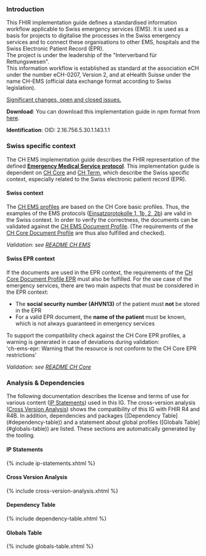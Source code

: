 ### Introduction
This FHIR implementation guide defines a standardised information workflow applicable to Swiss emergency services (EMS). It is used as a basis for projects to digitalise the processes in the Swiss emergency services and to connect these organisations to other EMS, hospitals and the Swiss Electronic Patient Record (EPR).    
The project is under the leadership of the "Interverband für Rettungswesen".    
This information workflow is established as standard at the association eCH under the number eCH-0207, Version 2, and at eHealth Suisse under the name CH-EMS (official data exchange format according to Swiss legislation).

<div markdown="1" class="stu-note">

[Significant changes, open and closed issues.](changelog.html)

</div>

**Download**: You can download this implementation guide in npm format from [here](package.tgz).

**Identification**: OID: 2.16.756.5.30.1.143.1.1    


### Swiss specific context
The CH EMS implementation guide describes the FHIR representation of the defined [**Emergency Medical Service protocol**](document.html). This implementation guide is dependent on [CH Core](http://fhir.ch/ig/ch-core/index.html) and [CH Term](http://fhir.ch/ig/ch-term/index.html), which describe the Swiss specific context, especially related to the Swiss electronic patient record (EPR).

#### Swiss context
The [CH EMS profiles](profiles.html) are based on the CH Core basic profiles. Thus, the examples of the EMS protocols ([Einsatzprotokolle 1, 1b, 2, 2b](StructureDefinition-ch-ems-document-examples.html)) are valid in the Swiss context. In order to verify the correctness, the documents can be validated against the [CH EMS Document Profile](StructureDefinition-ch-ems-document.html). (The requirements of the [CH Core Document Profile](http://build.fhir.org/ig/hl7ch/ch-core/StructureDefinition-ch-core-document.html) are thus also fulfilled and checked).

*Validation: see [README CH EMS](https://github.com/hl7ch/ch-ems)*

#### Swiss EPR context
If the documents are used in the EPR context, the requirements of the [CH Core Document Profile EPR](http://build.fhir.org/ig/hl7ch/ch-core/StructureDefinition-ch-core-document-epr.html) must also be fulfilled. For the use case of the emergency services, there are two main aspects that must be considered in the EPR context:
* The **social security number (AHVN13)** of the patient must **not** be stored in the EPR
* For a valid EPR document, the **name of the patient** must be known, which is not always guaranteed in emergency services    

To support the compatibility check against the CH Core EPR profiles, a warning is generated in case of deviations during validation:   
'ch-ems-epr: Warning that the resource is not conform to the CH Core EPR restrictions'

*Validation: see [README CH Core](https://github.com/hl7ch/ch-core)*

### Analysis & Dependencies
The following documentation describes the license and terms of use for various content ([IP Statements](#ip-statements)) used in this IG. The cross-version analysis ([Cross Version Analysis](#cross-version-analysis)) shows the compatibility of this IG with FHIR R4 and R4B. In addition, dependencies and packages ([Dependency Table] (#dependency-table)) and a statement about global profiles ([Globals Table] (#globals-table)) are listed. These sections are automatically generated by the tooling.

#### IP Statements

{% include ip-statements.xhtml %}

#### Cross Version Analysis

{% include cross-version-analysis.xhtml %}

#### Dependency Table

{% include dependency-table.xhtml %}

#### Globals Table

{% include globals-table.xhtml %}
